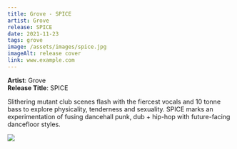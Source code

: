 ```yaml
---
title: Grove - SPICE
artist: Grove
release: SPICE
date: 2021-11-23
tags: grove
image: /assets/images/spice.jpg
imageAlt: release cover
link: www.example.com
---
```


**Artist**: Grove  
**Release Title**: SPICE

Slithering mutant club scenes flash with the fiercest vocals and 10 tonne bass to explore physicality, tenderness and sexuality. SPICE marks an experimentation of fusing dancehall punk, dub + hip-hop with future-facing dancefloor styles.

![](/assets/images/spice.jpg)